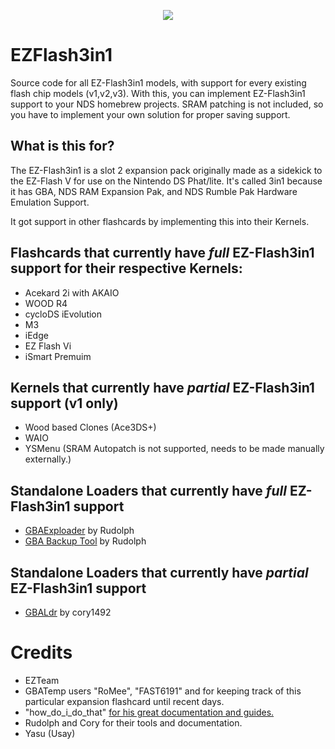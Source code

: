 <p align="center">
 <img src="https://www.gamebrew.org/images/2/2e/Gbaexploader2.png"><br>

# EZFlash3in1
Source code for all EZ-Flash3in1 models, with support for every existing flash chip models (v1,v2,v3).
With this, you can implement EZ-Flash3in1 support to your NDS homebrew projects. SRAM patching is not included, so you have to implement your own solution for proper saving support.

## **What is this for?**

The EZ-Flash3in1 is a slot 2 expansion pack originally made as a sidekick to the EZ-Flash V for use on the Nintendo DS Phat/lite. It's called 3in1 because it has GBA,
NDS RAM Expansion Pak, and NDS Rumble Pak Hardware Emulation Support.

It got support in other flashcards by implementing this into their Kernels.

## Flashcards that currently have *full* EZ-Flash3in1 support for their respective Kernels:

- Acekard 2i with AKAIO
- WOOD R4
- cycloDS iEvolution
- M3
- iEdge
- EZ Flash Vi
- iSmart Premuim

## Kernels that currently have *partial* EZ-Flash3in1 support (v1 only)
- Wood based Clones (Ace3DS+)
- WAIO
- YSMenu (SRAM Autopatch is not supported, needs to be made manually externally.)

## Standalone Loaders that currently have *full* EZ-Flash3in1 support 
- [GBAExploader](https://www.gamebrew.org/wiki/GBA_exploader) by Rudolph
- [GBA Backup Tool](https://www.gamebrew.org/wiki/GBA_Backup_Tool) by Rudolph

## Standalone Loaders that currently have *partial* EZ-Flash3in1 support
- [GBALdr](https://www.gamebrew.org/wiki/GBALdr) by cory1492

 # Credits
- EZTeam
- GBATemp users "RoMee", "FAST6191" and for keeping track of this particular expansion flashcard until recent days.
- "how_do_i_do_that" [for his great documentation and guides.](https://gbatemp.net/threads/how-to-tell-which-version-of-the-3in1-you-have.130659/)
- Rudolph and Cory for their tools and documentation. 
- Yasu (Usay)
